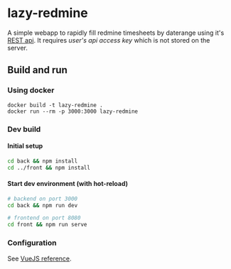 # lazy-redmine

A simple webapp to rapidly fill redmine timesheets by daterange using it's [REST api](https://www.redmine.org/projects/redmine/wiki/Rest_api).
It requires *user's api access key* which is not stored on the server.

## Build and run

### Using docker

```
docker build -t lazy-redmine .
docker run --rm -p 3000:3000 lazy-redmine
```

### Dev build

#### Initial setup

```sh
cd back && npm install
cd ../front && npm install
```

#### Start dev environment (with hot-reload)

```sh
# backend on port 3000
cd back && npm run dev

# frontend on port 8080
cd front && npm run serve
```

### Configuration

See [VueJS reference](https://cli.vuejs.org/config/).
